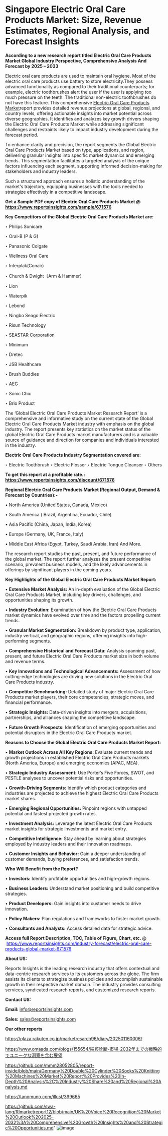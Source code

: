 # Singapore Electric Oral Care Products Market: Size, Revenue Estimates, Regional Analysis, and Forecast Insights

<strong>According to a new research report titled Electric Oral Care Products Market Global Industry Perspective, Comprehensive Analysis And Forecast by 2025 – 2033</strong>

Electric oral care products are used to maintain oral hygiene. Most of the electric oral care products use battery to store electricity.They possess advanced functionality as compared to their traditional counterparts; for example, electric toothbrushes alert the user if the user is applying too much pressure on the teeth. The traditional non-electric toothbrushes do not have this feature. This comprehensive <a href=https://www.reportsinsights.com/sample/671576>Electric Oral Care Products Market</a>report provides detailed revenue projections at global, regional, and country levels, offering actionable insights into market potential across diverse geographies. It identifies and analyzes key growth drivers shaping the Electric Oral Care Products Market while addressing significant challenges and restraints likely to impact industry development during the forecast period.

To enhance clarity and precision, the report segments the Global Electric Oral Care Products Market based on type, applications, and region, delivering granular insights into specific market dynamics and emerging trends. This segmentation facilitates a targeted analysis of the unique factors influencing each segment, supporting informed decision-making for stakeholders and industry leaders.

Such a structured approach ensures a holistic understanding of the market's trajectory, equipping businesses with the tools needed to strategize effectively in a competitive landscape.

<strong>Get a Sample PDF copy of Electric Oral Care Products Market </strong><strong>@<a href=https://www.reportsinsights.com/sample/671576 style=color:#0000ff;> https://www.reportsinsights.com/sample/671576</a></strong></font>

<strong>Key Competitors of the Global Electric Oral Care Products Market are:</strong>

‣ Philips Sonicare

‣ Oral-B (P & G)

‣ Panasonic Colgate

‣ Wellness Oral Care

‣ Interplak(Conair)

‣ Church & Dwight（Arm & Hammer）

‣ Lion

‣ Waterpik

‣ Lebond

‣ Ningbo Seago Electric

‣ Risun Technology

‣ SEASTAR Corporation

‣ Minimum

‣ Dretec

‣ JSB Healthcare

‣ Brush Buddies

‣ AEG

‣ Sonic Chic

‣ Brio Product

The ‘Global Electric Oral Care Products Market Research Report’ is a comprehensive and informative study on the current state of the Global Electric Oral Care Products Market industry with emphasis on the global industry. The report presents key statistics on the market status of the global Electric Oral Care Products market manufacturers and is a valuable source of guidance and direction for companies and individuals interested in the industry.

<strong>Electric Oral Care Products Industry Segmentation covered are:</strong>

‣ Electric Toothbrush
‣ Electric Flosser
‣ Electric Tongue Cleanser
‣ Others

<strong>To get this report at a profitable rate.: <a href=https://www.reportsinsights.com/discount/671576 style=color:#0000ff;>https://www.reportsinsights.com/discount/671576</a></strong></font>

<strong>Regional Electric Oral Care Products Market (Regional Output, Demand &amp; Forecast by Countries):-</strong>

• North America (United States, Canada, Mexico)

• South America ( Brazil, Argentina, Ecuador, Chile)

• Asia Pacific (China, Japan, India, Korea)

• Europe (Germany, UK, France, Italy)

• Middle East Africa (Egypt, Turkey, Saudi Arabia, Iran) And More.

The research report studies the past, present, and future performance of the global market. The report further analyzes the present competitive scenario, prevalent business models, and the likely advancements in offerings by significant players in the coming years.

<strong>Key Highlights of the Global Electric Oral Care Products Market Report:</strong>

• <strong>Extensive Market Analysis:</strong> An in-depth evaluation of the Global Electric Oral Care Products Market, including key drivers, challenges, and opportunities shaping its growth.

• <strong>Industry Evolution:</strong> Examination of how the Electric Oral Care Products market dynamics have evolved over time and the factors propelling current trends.

• <strong>Granular Market Segmentation:</strong> Breakdown by product type, application, industry vertical, and geographic regions, offering insights into high-performing segments.

• <strong>Comprehensive Historical and Forecast Data:</strong> Analysis spanning past, present, and future Electric Oral Care Products market size in both volume and revenue terms.

• <strong>Key Innovations and Technological Advancements:</strong> Assessment of how cutting-edge technologies are driving new solutions in the Electric Oral Care Products industry.

• <strong>Competitor Benchmarking:</strong> Detailed study of major Electric Oral Care Products market players, their core competencies, strategic moves, and financial performance.

• <strong>Strategic Insights:</strong> Data-driven insights into mergers, acquisitions, partnerships, and alliances shaping the competitive landscape.

• <strong>Future Growth Prospects:</strong> Identification of emerging opportunities and potential disruptors in the Electric Oral Care Products market.

<strong>Reasons to Choose the Global Electric Oral Care Products Market Report:</strong>

• <strong>Market Outlook Across All Key Regions:</strong> Evaluate current trends and growth projections in established Electric Oral Care Products markets (North America, Europe) and emerging economies (APAC, MEA).

• <strong>Strategic Industry Assessment:</strong> Use Porter’s Five Forces, SWOT, and PESTLE analyses to uncover potential risks and opportunities.

• <strong>Growth-Driving Segments:</strong> Identify which product categories and industries are projected to achieve the highest Electric Oral Care Products market shares.

• <strong>Emerging Regional Opportunities:</strong> Pinpoint regions with untapped potential and fastest projected growth rates.

• <strong>Investment Analysis:</strong> Leverage the latest Electric Oral Care Products market insights for strategic investments and market entry.

• <strong>Competitive Intelligence:</strong> Stay ahead by learning about strategies employed by industry leaders and their innovation roadmaps.

• <strong>Customer Insights and Behavior:</strong> Gain a deeper understanding of customer demands, buying preferences, and satisfaction trends.

<strong>Who Will Benefit from the Report?</strong>

• <strong>Investors:</strong> Identify profitable opportunities and high-growth regions.

• <strong>Business Leaders:</strong> Understand market positioning and build competitive strategies.

• <strong>Product Developers:</strong> Gain insights into customer needs to drive innovation.

• <strong>Policy Makers:</strong> Plan regulations and frameworks to foster market growth.

• <strong>Consultants and Analysts:</strong> Access detailed data for strategic advice.
</ul>
<strong>Access full Report Description, TOC, Table of Figure, Chart, etc. </strong>@  <a href=https://www.reportsinsights.com/industry-forecast/electric-oral-care-products-global-market-671576 style=color:#0000ff;>https://www.reportsinsights.com/industry-forecast/electric-oral-care-products-global-market-671576</a></font>

<strong><strong>About US</strong>:</strong>

Reports Insights is the leading research industry that offers contextual and data-centric research services to its customers across the globe. The firm assists its clients to strategize business policies and accomplish sustainable growth in their respective market domain. The industry provides consulting services, syndicated research reports, and customized research reports.

<strong>Contact US:</strong>

<p class=""""><b>Email:</b> <a href=mailto:info@reportsinsights.com>info@reportsinsights.com</a></p>
<p class=""""><b>Sales:</b> <a href=mailto:sales@reportsinsights.com>sales@reportsinsights.com</a></p>

<strong>Our other reports</strong>

<a href=https://plaza.rakuten.co.jp/marketresarch96/diary/202501160006/>https://plaza.rakuten.co.jp/marketresarch96/diary/202501160006/</a>

<a href=https://www.omaada.com/blogs/155654/結核診断-市場-2032年までの戦略的でユニークな洞察を含む展望>https://www.omaada.com/blogs/155654/結核診断-市場-2032年までの戦略的でユニークな洞察を含む展望</a>

<a href=https://github.com/mmm28052805/report-inside/blob/main/Germany%20Double%20Cylinder%20Socks%20Knitting%20Machines%20Market%20Report%20Provides%20In-Depth%20Analysis%2C%20Industry%20Share%20and%20Regional%20Analysis.md>https://github.com/mmm28052805/report-inside/blob/main/Germany%20Double%20Cylinder%20Socks%20Knitting%20Machines%20Market%20Report%20Provides%20In-Depth%20Analysis%2C%20Industry%20Share%20and%20Regional%20Analysis.md</a>

<a href=https://tanomuno.com/illust/399665>https://tanomuno.com/illust/399665</a>

<a href=https://github.com/swa-lang/RImarketreport12/blob/main/UK%20Voice%20Recognition%20Market%20Outlook%202025-2032%3A%20Comprehensive%20Growth%20Insights%20and%20Strategic%20Opportunities.md>https://github.com/swa-lang/RImarketreport12/blob/main/UK%20Voice%20Recognition%20Market%20Outlook%202025-2032%3A%20Comprehensive%20Growth%20Insights%20and%20Strategic%20Opportunities.md</a>"
![image](https://github.com/user-attachments/assets/7df09217-2033-45f2-b22f-8b2a3f4aec66)
